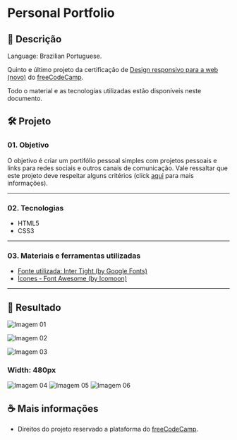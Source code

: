 # Personal Portfolio

## 📃 Descrição

Language: Brazilian Portuguese.

Quinto e último projeto da certificação de [Design responsivo para a web (novo)](https://www.freecodecamp.org/portuguese/learn/2022/responsive-web-design/) do [freeCodeCamp](https://www.freecodecamp.org/portuguese/learn/).

Todo o material e as tecnologias utilizadas estão disponíveis neste documento.

## 🛠️ Projeto

### 01. Objetivo

O objetivo é criar um portifólio pessoal simples com projetos pessoais e links para redes sociais e outros canais de comunicação. Vale ressaltar que este projeto deve respeitar alguns critérios (click [aqui](https://www.freecodecamp.org/portuguese/learn/2022/responsive-web-design/build-a-personal-portfolio-webpage-project/build-a-personal-portfolio-webpage) para mais informações).

---

### 02. Tecnologias

- HTML5
- CSS3

---

### 03. Materiais e ferramentas utilizadas

- [Fonte utilizada: Inter Tight (by Google Fonts)](https://fonts.google.com/specimen/Inter+Tight?query=Inter+T)
- [Ícones - Font Awesome (by Icomoon)](https://icomoon.io/app/#/select)

---

## 📸 Resultado

![Imagem 01](https://github.com/FrBreno/Responsive-Web-Design---freeCodeCamp/blob/main/final%20result%20-%20images/Personal%20Portfolio%20-%2001.png)

![Imagem 02](https://github.com/FrBreno/Responsive-Web-Design---freeCodeCamp/blob/main/final%20result%20-%20images/Personal%20Portfolio%20-%2002.png)

![Imagem 03](https://github.com/FrBreno/Responsive-Web-Design---freeCodeCamp/blob/main/final%20result%20-%20images/Personal%20Portfolio%20-%2003.png)

### Width: 480px

![Imagem 04](https://github.com/FrBreno/Responsive-Web-Design---freeCodeCamp/blob/main/final%20result%20-%20images/Personal%20Portfolio%20-%2004.png)
![Imagem 05](https://github.com/FrBreno/Responsive-Web-Design---freeCodeCamp/blob/main/final%20result%20-%20images/Personal%20Portfolio%20-%2005.png)
![Imagem 06](https://github.com/FrBreno/Responsive-Web-Design---freeCodeCamp/blob/main/final%20result%20-%20images/Personal%20Portfolio%20-%2006.png)

## ☕ Mais informações

- Direitos do projeto reservado a plataforma do [freeCodeCamp](https://www.freecodecamp.org/portuguese/learn/).
